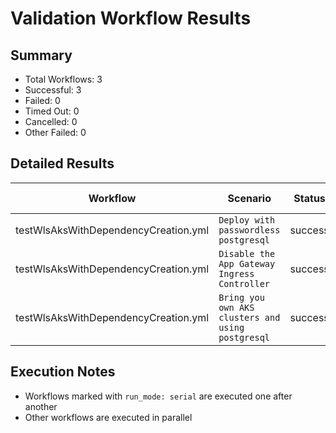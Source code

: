 # Validation Workflow Results

## Summary
- Total Workflows: 3
- Successful: 3
- Failed: 0
- Timed Out: 0
- Cancelled: 0
- Other Failed: 0

## Detailed Results

| Workflow | Scenario | Status | Duration | Run URL |
|----------|----------|---------|-----------|----------|
| testWlsAksWithDependencyCreation.yml | `Deploy with passwordless postgresql` | success | 1h:14m:57s | [View Run](https://github.com/azure-javaee/weblogic-azure/actions/runs/17062045147) |
| testWlsAksWithDependencyCreation.yml | `Disable the App Gateway Ingress Controller` | success | 0h:54m:30s | [View Run](https://github.com/azure-javaee/weblogic-azure/actions/runs/17063672161) |
| testWlsAksWithDependencyCreation.yml | `Bring you own AKS clusters and using postgresql` | success | 0h:57m:33s | [View Run](https://github.com/azure-javaee/weblogic-azure/actions/runs/17064979465) |


## Execution Notes
- Workflows marked with `run_mode: serial` are executed one after another
- Other workflows are executed in parallel
